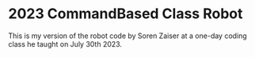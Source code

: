 # 2023 CommandBased Class Robot

This is my version of the robot code by Soren Zaiser at a one-day coding class he taught on July 30th 2023.
